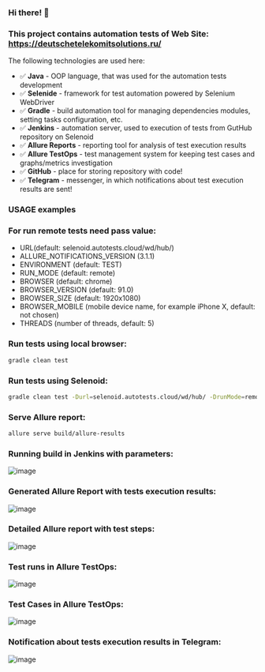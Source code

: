 ### Hi there! :rocket:

### This project contains automation tests of Web Site: https://deutschetelekomitsolutions.ru/

The following technologies are used here:

* :white_check_mark: **Java**  - OOP language, that was used for the automation tests development
* :white_check_mark: **Selenide** - framework for test automation powered by Selenium WebDriver
* :white_check_mark: **Gradle** - build automation tool for managing dependencies modules, setting tasks configuration, etc.
* :white_check_mark: **Jenkins** - automation server, used to execution of tests from GutHub repository on Selenoid
* :white_check_mark: **Allure Reports** - reporting tool for analysis of test execution results
* :white_check_mark: **Allure TestOps** - test management system for keeping test cases and graphs/metrics investigation
* :white_check_mark: **GitHub** - place for storing repository with code!
* :white_check_mark: **Telegram** - messenger, in which notifications about test execution results are sent!  

### USAGE examples

### For run remote tests need pass value:
* URL(default: selenoid.autotests.cloud/wd/hub/)
* ALLURE_NOTIFICATIONS_VERSION (3.1.1)
* ENVIRONMENT (default: TEST)
* RUN_MODE (default: remote)
* BROWSER (default: chrome)
* BROWSER_VERSION (default: 91.0)
* BROWSER_SIZE (default: 1920x1080)
* BROWSER_MOBILE (mobile device name, for example iPhone X, default: not chosen)
* THREADS (number of threads, default: 5)


### Run tests using local browser:
```bash
gradle clean test
```

### Run tests using Selenoid:
```bash
gradle clean test -Durl=selenoid.autotests.cloud/wd/hub/ -DrunMode=remote
```

### Serve Allure report:
```bash
allure serve build/allure-results
```

### Running build in Jenkins with parameters:
![image](https://user-images.githubusercontent.com/86851419/129457545-054f3674-185d-4884-b4d2-a68d9b079d6c.png)

### Generated Allure Report with tests execution results:

![image](https://user-images.githubusercontent.com/86851419/129453312-bf3cf433-bf47-41bf-9911-ad306e6b347d.png)

### Detailed Allure report with test steps:
![image](https://user-images.githubusercontent.com/86851419/129457919-a9f4952f-b815-4d66-82ae-ee0937508b24.png)

### Test runs in Allure TestOps:
![image](https://user-images.githubusercontent.com/86851419/129457654-e203b8f6-5c5c-4c59-93da-7bf72dc8a1ea.png)

### Test Cases in Allure TestOps:
![image](https://user-images.githubusercontent.com/86851419/129457999-02f33150-962b-4ed4-b254-14bf44b28947.png)

### Notification about tests execution results in Telegram:

![image](https://user-images.githubusercontent.com/86851419/129457623-53affc03-3188-4ff8-ac63-8f7494feec1e.png)

